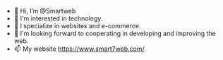 - 👋 Hi, I’m @Smartweb
- 👀 I'm interested in technology.
- 🌱 I specialize in websites and e-commerce.
- 💞️ I'm looking forward to cooperating in developing and improving the web.
- 📫 My website https://www.smart7web.com/

<!---
yassinhassn70/yassinhassn70 is a ✨ special ✨ repository because its `README.md` (this file) appears on your GitHub profile.
You can click the Preview link to take a look at your changes.
--->
